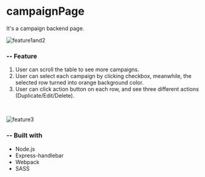 # campaignPage
It's a campaign backend page.
<br>

![feature1and2](https://i.giphy.com/media/v1.Y2lkPTc5MGI3NjExcmJ5eXo5MHd5NTBmem80ZmwyeDF4bTZrdjVtOWZ1M3k5dDBhNXp5OSZlcD12MV9pbnRlcm5hbF9naWZfYnlfaWQmY3Q9Zw/V5ule4UZSDgZq9BuPc/giphy.gif)


### -- Feature
1. User can scroll the table to see more campaigns.
2. User can select each campaign by clicking checkbox, meanwhile, the selected row turned into orange background color.
3. User can click action button on each row, and see three different actions (Duplicate/Edit/Delete).
<br>

![feature3](https://i.giphy.com/media/v1.Y2lkPTc5MGI3NjExOWJiendyb3lqa3Bqc3dvMmN0bnJyOGY1dHE4dHlqMXFxc3ZmaWJ2MCZlcD12MV9pbnRlcm5hbF9naWZfYnlfaWQmY3Q9Zw/uGTAjdB7dJ1sePFAvZ/giphy.gif)

   
### -- Built with
- Node.js
- Express-handlebar
- Webpack
- SASS

